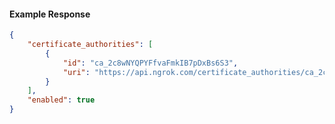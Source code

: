 <!-- Code generated for API Clients. DO NOT EDIT. -->

#### Example Response

```json
{
	"certificate_authorities": [
		{
			"id": "ca_2c8wNYQPYFfvaFmkIB7pDxBs6S3",
			"uri": "https://api.ngrok.com/certificate_authorities/ca_2c8wNYQPYFfvaFmkIB7pDxBs6S3"
		}
	],
	"enabled": true
}
```
